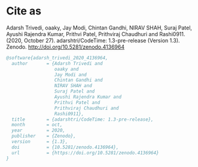 # Cite as

Adarsh Trivedi, oaaky, Jay Modi, Chintan Gandhi, NIRAV SHAH, Suraj Patel, Ayushi Rajendra Kumar, Prithvi Patel, Prithviraj Chaudhuri and Rashi0911. (2020, October 27). adarshtri/CodeTime: 1.3-pre-release (Version 1.3). Zenodo. http://doi.org/10.5281/zenodo.4136964

```bibtex
@software{adarsh_trivedi_2020_4136964,
  author       = {Adarsh Trivedi and
                  oaaky and
                  Jay Modi and
                  Chintan Gandhi and
                  NIRAV SHAH and
                  Suraj Patel and
                  Ayushi Rajendra Kumar and
                  Prithvi Patel and
                  Prithviraj Chaudhuri and
                  Rashi0911},
  title        = {adarshtri/CodeTime: 1.3-pre-release},
  month        = oct,
  year         = 2020,
  publisher    = {Zenodo},
  version      = {1.3},
  doi          = {10.5281/zenodo.4136964},
  url          = {https://doi.org/10.5281/zenodo.4136964}
}
```
